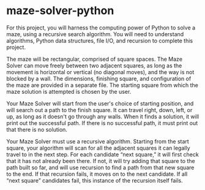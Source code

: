 # maze-solver-python

For this project, you will harness the computing power of Python to solve a maze, using a recursive search algorithm. You will need to understand algorithms, Python data structures, file I/O, and recursion to complete this project.

The maze will be rectangular, comprised of square spaces. The Maze Solver can move freely between two adjacent squares, as long as the movement is horizontal or vertical (no diagonal moves), and the way is not blocked by a wall. The dimensions, finishing square, and configuration of the maze are provided in a separate file. The starting square from which the maze solution is attempted is chosen by the user.

Your Maze Solver will start from the user's choice of starting position, and will search out a path to the finish square. It can travel right, down, left, or up, as long as it doesn't go through any walls. When it finds a solution, it will print out the successful path. If there is no successful path, it must print out that there is no solution.

Your Maze Solver must use a recursive algorithm. Starting from the start square, your algorithm will scan for all the adjacent squares it can legally travel to in the next step. For each candidate “next square,” it will first check that it has not already been there. If not, it will try adding that square to the path built so far, and will use recursion to find a path from that new square to the end. If that recursion fails, it moves on to the next candidate. If all “next square” candidates fail, this instance of the recursion itself fails.
